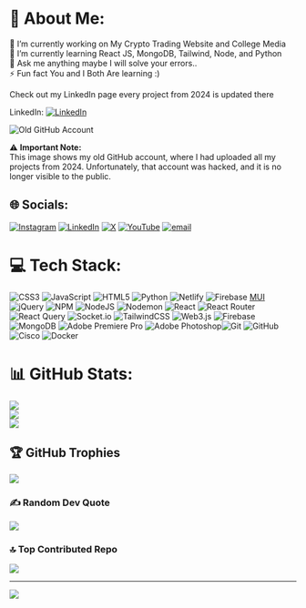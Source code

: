 # 💫 About Me:
🔭 I’m currently working on My Crypto Trading Website and College Media<br>🌱 I’m currently learning React JS, MongoDB, Tailwind, Node, and Python<br>💬 Ask me anything maybe I will solve your errors..<br>⚡ Fun fact You and I Both Are learning :)

Check out my LinkedIn page every project from 2024 is updated there 

LinkedIn: [![LinkedIn](https://img.shields.io/badge/LinkedIn-%230077B5.svg?logo=linkedin&logoColor=white)](https://linkedin.com/in/shreya-gupta8697)

![Old GitHub Account](https://photos.app.goo.gl/jNCzkhnC3qRpySKF8)



⚠ **Important Note:**  
This image shows my old GitHub account, where I had uploaded all my projects from 2024. Unfortunately, that account was hacked, and it is no longer visible to the public.



## 🌐 Socials:
[![Instagram](https://img.shields.io/badge/Instagram-%23E4405F.svg?logo=Instagram&logoColor=white)](https://instagram.com/shreyagupta_94s) [![LinkedIn](https://img.shields.io/badge/LinkedIn-%230077B5.svg?logo=linkedin&logoColor=white)](https://linkedin.com/in/shreya-gupta8697) [![X](https://img.shields.io/badge/X-black.svg?logo=X&logoColor=white)](https://x.com/Shreyag09068957) [![YouTube](https://img.shields.io/badge/YouTube-%23FF0000.svg?logo=YouTube&logoColor=white)](https://youtube.com/@@biglearnbigearn6027) [![email](https://img.shields.io/badge/Email-D14836?logo=gmail&logoColor=white)](mailto:shreyagupta8697@gmail.com) 

# 💻 Tech Stack:
 ![CSS3](https://img.shields.io/badge/css3-%231572B6.svg?style=for-the-badge&logo=css3&logoColor=white) ![JavaScript](https://img.shields.io/badge/javascript-%23323330.svg?style=for-the-badge&logo=javascript&logoColor=%23F7DF1E) ![HTML5](https://img.shields.io/badge/html5-%23E34F26.svg?style=for-the-badge&logo=html5&logoColor=white) ![Python](https://img.shields.io/badge/python-3670A0?style=for-the-badge&logo=python&logoColor=ffdd54) ![Netlify](https://img.shields.io/badge/netlify-%23000000.svg?style=for-the-badge&logo=netlify&logoColor=#00C7B7) ![Firebase](https://img.shields.io/badge/firebase-%23039BE5.svg?style=for-the-badge&logo=firebase) [MUI](https://img.shields.io/badge/MUI-%230081CB.svg?style=for-the-badge&logo=mui&logoColor=white) ![jQuery](https://img.shields.io/badge/jquery-%230769AD.svg?style=for-the-badge&logo=jquery&logoColor=white) ![NPM](https://img.shields.io/badge/NPM-%23CB3837.svg?style=for-the-badge&logo=npm&logoColor=white) ![NodeJS](https://img.shields.io/badge/node.js-6DA55F?style=for-the-badge&logo=node.js&logoColor=white) ![Nodemon](https://img.shields.io/badge/NODEMON-%23323330.svg?style=for-the-badge&logo=nodemon&logoColor=%BBDEAD) ![React](https://img.shields.io/badge/react-%2320232a.svg?style=for-the-badge&logo=react&logoColor=%2361DAFB) ![React Router](https://img.shields.io/badge/React_Router-CA4245?style=for-the-badge&logo=react-router&logoColor=white) ![React Query](https://img.shields.io/badge/-React%20Query-FF4154?style=for-the-badge&logo=react%20query&logoColor=white) ![Socket.io](https://img.shields.io/badge/Socket.io-black?style=for-the-badge&logo=socket.io&badgeColor=010101) ![TailwindCSS](https://img.shields.io/badge/tailwindcss-%2338B2AC.svg?style=for-the-badge&logo=tailwind-css&logoColor=white) ![Web3.js](https://img.shields.io/badge/web3.js-F16822?style=for-the-badge&logo=web3.js&logoColor=white) ![Firebase](https://img.shields.io/badge/firebase-a08021?style=for-the-badge&logo=firebase&logoColor=ffcd34) ![MongoDB](https://img.shields.io/badge/MongoDB-%234ea94b.svg?style=for-the-badge&logo=mongodb&logoColor=white) ![Adobe Premiere Pro](https://img.shields.io/badge/Adobe%20Premiere%20Pro-9999FF.svg?style=for-the-badge&logo=Adobe%20Premiere%20Pro&logoColor=white) ![Adobe Photoshop](https://img.shields.io/badge/adobe%20photoshop-%2331A8FF.svg?style=for-the-badge&logo=adobe%20photoshop&logoColor=white)![Git](https://img.shields.io/badge/git-%23F05033.svg?style=for-the-badge&logo=git&logoColor=white) ![GitHub](https://img.shields.io/badge/github-%23121011.svg?style=for-the-badge&logo=github&logoColor=white) ![Cisco](https://img.shields.io/badge/cisco-%23049fd9.svg?style=for-the-badge&logo=cisco&logoColor=black) ![Docker](https://img.shields.io/badge/docker-%230db7ed.svg?style=for-the-badge&logo=docker&logoColor=white)
# 📊 GitHub Stats:
![](https://github-readme-stats.vercel.app/api?username=Shreya8697&theme=dark&hide_border=false&include_all_commits=true&count_private=true)<br/>
![](https://github-readme-streak-stats.herokuapp.com/?user=Shreya8697&theme=dark&hide_border=false)<br/>
![](https://github-readme-stats.vercel.app/api/top-langs/?username=Shreya8697&theme=dark&hide_border=false&include_all_commits=true&count_private=true&layout=compact)

## 🏆 GitHub Trophies
![](https://github-profile-trophy.vercel.app/?username=Shreya8697&theme=radical&no-frame=false&no-bg=true&margin-w=4)

### ✍️ Random Dev Quote
![](https://quotes-github-readme.vercel.app/api?type=horizontal&theme=radical)

### 🔝 Top Contributed Repo
![](https://github-contributor-stats.vercel.app/api?username=Shreya8697&limit=5&theme=dark&combine_all_yearly_contributions=true)

---
[![](https://visitcount.itsvg.in/api?id=Shreya8697&icon=0&color=0)](https://visitcount.itsvg.in)

<!-- Proudly created with GPRM ( https://gprm.itsvg.in ) -->
